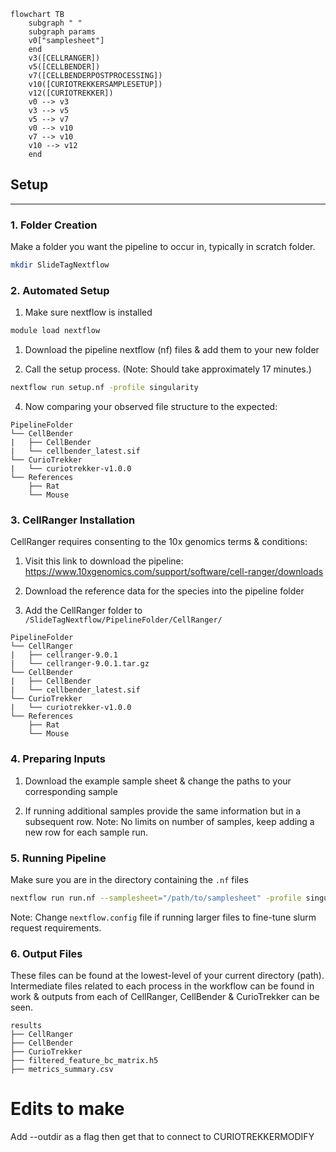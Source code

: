 ```mermaid
flowchart TB
    subgraph " "
    subgraph params
    v0["samplesheet"]
    end
    v3([CELLRANGER])
    v5([CELLBENDER])
    v7([CELLBENDERPOSTPROCESSING])
    v10([CURIOTREKKERSAMPLESETUP])
    v12([CURIOTREKKER])
    v0 --> v3
    v3 --> v5
    v5 --> v7
    v0 --> v10
    v7 --> v10
    v10 --> v12
    end
```
## Setup
________________________________________________________________________
### 1. Folder Creation
Make a folder you want the pipeline to occur in, typically in scratch folder.

```bash
mkdir SlideTagNextflow
```
### 2. Automated Setup
1. Make sure nextflow is installed
```bash
module load nextflow
```

1. Download the pipeline nextflow (nf) files & add them to your new folder

2. Call the setup process. (Note: Should take approximately 17 minutes.)
```bash
nextflow run setup.nf -profile singularity
```

4. Now comparing your observed file structure to the expected:

```
PipelineFolder
└── CellBender
|	├── CellBender
|	└── cellbender_latest.sif
└── CurioTrekker
|	└── curiotrekker-v1.0.0
└── References
	├── Rat
	└── Mouse
```
### 3. CellRanger Installation
CellRanger requires consenting to the 10x genomics terms & conditions: 

1. Visit this link to download the pipeline: 
		https://www.10xgenomics.com/support/software/cell-ranger/downloads

2. Download the reference data for the species into the pipeline folder

3. Add the CellRanger folder to `/SlideTagNextflow/PipelineFolder/CellRanger/`

```
PipelineFolder
└── CellRanger
|	├── cellranger-9.0.1
|	└── cellranger-9.0.1.tar.gz
└── CellBender
|	├── CellBender
|	└── cellbender_latest.sif
└── CurioTrekker
|	└── curiotrekker-v1.0.0
└── References
	├── Rat
	└── Mouse
```

### 4. Preparing Inputs

1. Download the example sample sheet & change the paths to your corresponding sample

2. If running additional samples provide the same information but in a subsequent row.
	Note: No limits on number of samples, keep adding a new row for each sample run.

### 5. Running Pipeline
Make sure you are in the directory containing the `.nf` files
```bash
nextflow run run.nf --samplesheet="/path/to/samplesheet" -profile singularity
```
Note: Change `nextflow.config` file if running larger files to fine-tune slurm request requirements.

### 6. Output Files
These files can be found at the lowest-level of your current directory (path). Intermediate files related to each process in the workflow can be found in work & outputs from each of CellRanger, CellBender & CurioTrekker can be seen.

```
results
├── CellRanger
├── CellBender
├── CurioTrekker
├── filtered_feature_bc_matrix.h5
├── metrics_summary.csv
```


# Edits to make
Add --outdir as a flag then get that to connect to CURIOTREKKERMODIFY